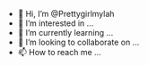 - 👋 Hi, I’m @Prettygirlmylah
- 👀 I’m interested in ...
- 🌱 I’m currently learning ...
- 💞️ I’m looking to collaborate on ...
- 📫 How to reach me ...

<!---
Prettygirlmylah/Prettygirlmylah is a ✨ special ✨ repository because its `README.md` (this file) appears on your GitHub profile.
You can click the Preview link to take a look at your changes.
--->
